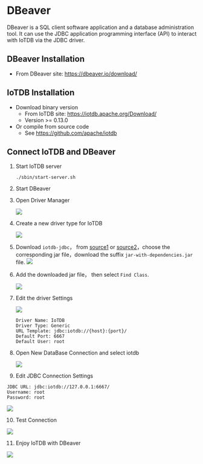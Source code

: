 <!--

    Licensed to the Apache Software Foundation (ASF) under one
    or more contributor license agreements.  See the NOTICE file
    distributed with this work for additional information
    regarding copyright ownership.  The ASF licenses this file
    to you under the Apache License, Version 2.0 (the
    "License"); you may not use this file except in compliance
    with the License.  You may obtain a copy of the License at
    
        http://www.apache.org/licenses/LICENSE-2.0
    
    Unless required by applicable law or agreed to in writing,
    software distributed under the License is distributed on an
    "AS IS" BASIS, WITHOUT WARRANTIES OR CONDITIONS OF ANY
    KIND, either express or implied.  See the License for the
    specific language governing permissions and limitations
    under the License.

-->

# DBeaver

DBeaver is a SQL client software application and a database administration tool. It can use the JDBC application programming interface (API) to interact with IoTDB via the JDBC driver. 

## DBeaver Installation

* From DBeaver site: https://dbeaver.io/download/

## IoTDB Installation

* Download binary version
  * From IoTDB site: https://iotdb.apache.org/Download/
  * Version >= 0.13.0
* Or compile from source code
  * See https://github.com/apache/iotdb

## Connect IoTDB and DBeaver

1. Start IoTDB server

   ```shell
   ./sbin/start-server.sh
   ```
2. Start DBeaver
3. Open Driver Manager

   ![](https://alioss.timecho.com/docs/img/UserGuide/Ecosystem-Integration/DBeaver/01.png)

4. Create a new driver type for IoTDB

   ![](https://alioss.timecho.com/docs/img/UserGuide/Ecosystem-Integration/DBeaver/02.png)

5. Download `iotdb-jdbc`， from [source1](https://maven.proxy.ustclug.org/maven2/org/apache/iotdb/iotdb-jdbc/) or [source2](https://repo1.maven.org/maven2/org/apache/iotdb/iotdb-jdbc/)，choose the corresponding jar file，download the suffix `jar-with-dependencies.jar` file.
   ![](https://alioss.timecho.com/docs/img/20230920-192746.jpg)
   
6. Add the downloaded jar file， then select `Find Class`.

   ![](https://alioss.timecho.com/docs/img/UserGuide/Ecosystem-Integration/DBeaver/03.png)

7. Edit the driver Settings

   ![](https://alioss.timecho.com/docs/img/UserGuide/Ecosystem-Integration/DBeaver/05.png)

   ```
   Driver Name: IoTDB
   Driver Type: Generic
   URL Template: jdbc:iotdb://{host}:{port}/
   Default Port: 6667
   Default User: root
   ```

8. Open New DataBase Connection and select iotdb

   ![](https://alioss.timecho.com/docs/img/UserGuide/Ecosystem-Integration/DBeaver/06.png) 

9.  Edit JDBC Connection Settings

   ```
   JDBC URL: jdbc:iotdb://127.0.0.1:6667/
   Username: root
   Password: root
   ```
   ![](https://alioss.timecho.com/docs/img/UserGuide/Ecosystem-Integration/DBeaver/07.png)

10. Test Connection

   ![](https://alioss.timecho.com/docs/img/UserGuide/Ecosystem-Integration/DBeaver/08.png)

11. Enjoy IoTDB with DBeaver

   ![](https://alioss.timecho.com/docs/img/UserGuide/Ecosystem-Integration/DBeaver/09.png)
